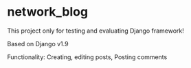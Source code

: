 # network_blog

This project only for testing and evaluating Django framework!

Based on Django v1.9

Functionality: Creating, editing posts, Posting comments

